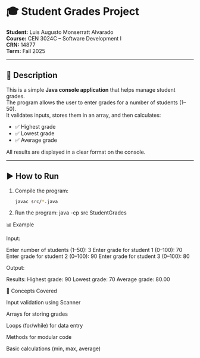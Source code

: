 
# 🎓 Student Grades Project

**Student:** Luis Augusto Monserratt Alvarado  
**Course:** CEN 3024C – Software Development I  
**CRN:** 14877  
**Term:** Fall 2025  

---

## 📖 Description
This is a simple **Java console application** that helps manage student grades.  
The program allows the user to enter grades for a number of students (1–50).  
It validates inputs, stores them in an array, and then calculates:

- ✅ Highest grade  
- ✅ Lowest grade  
- ✅ Average grade  

All results are displayed in a clear format on the console.

---

## ▶️ How to Run

1. Compile the program:
   ```bash
   javac src/*.java
2. Run the program:
   java -cp src StudentGrades

📊 Example

Input:

Enter number of students (1–50): 3
Enter grade for student 1 (0–100): 70
Enter grade for student 2 (0–100): 90
Enter grade for student 3 (0–100): 80

Output:

Results:
Highest grade: 90
Lowest grade: 70
Average grade: 80.00

🧠 Concepts Covered

Input validation using Scanner

Arrays for storing grades

Loops (for/while) for data entry

Methods for modular code

Basic calculations (min, max, average)
